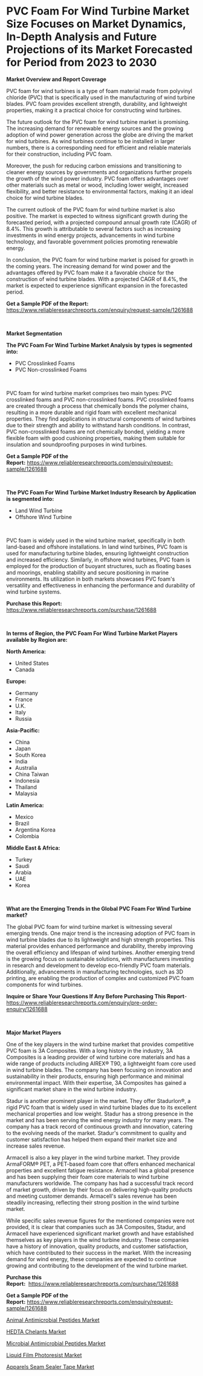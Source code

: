 <p><h1>PVC Foam For Wind Turbine Market Size Focuses on Market Dynamics, In-Depth Analysis and Future Projections of its Market Forecasted for Period from 2023 to 2030</h1></p><p><strong>Market Overview and Report Coverage</strong></p>
<p><p>PVC foam for wind turbines is a type of foam material made from polyvinyl chloride (PVC) that is specifically used in the manufacturing of wind turbine blades. PVC foam provides excellent strength, durability, and lightweight properties, making it a practical choice for constructing wind turbines.</p><p>The future outlook for the PVC foam for wind turbine market is promising. The increasing demand for renewable energy sources and the growing adoption of wind power generation across the globe are driving the market for wind turbines. As wind turbines continue to be installed in larger numbers, there is a corresponding need for efficient and reliable materials for their construction, including PVC foam.</p><p>Moreover, the push for reducing carbon emissions and transitioning to cleaner energy sources by governments and organizations further propels the growth of the wind power industry. PVC foam offers advantages over other materials such as metal or wood, including lower weight, increased flexibility, and better resistance to environmental factors, making it an ideal choice for wind turbine blades.</p><p>The current outlook of the PVC foam for wind turbine market is also positive. The market is expected to witness significant growth during the forecasted period, with a projected compound annual growth rate (CAGR) of 8.4%. This growth is attributable to several factors such as increasing investments in wind energy projects, advancements in wind turbine technology, and favorable government policies promoting renewable energy.</p><p>In conclusion, the PVC foam for wind turbine market is poised for growth in the coming years. The increasing demand for wind power and the advantages offered by PVC foam make it a favorable choice for the construction of wind turbine blades. With a projected CAGR of 8.4%, the market is expected to experience significant expansion in the forecasted period.</p></p>
<p><strong>Get a Sample PDF of the Report:</strong> <a href="https://www.reliableresearchreports.com/enquiry/request-sample/1261688">https://www.reliableresearchreports.com/enquiry/request-sample/1261688</a></p>
<p>&nbsp;</p>
<p><strong>Market Segmentation</strong></p>
<p><strong>The PVC Foam For Wind Turbine Market Analysis by types is segmented into:</strong></p>
<p><ul><li>PVC Crosslinked Foams</li><li>PVC Non-crosslinked Foams</li></ul></p>
<p>&nbsp;</p>
<p><p>PVC foam for wind turbine market comprises two main types: PVC crosslinked foams and PVC non-crosslinked foams. PVC crosslinked foams are created through a process that chemically bonds the polymer chains, resulting in a more durable and rigid foam with excellent mechanical properties. They find applications in structural components of wind turbines due to their strength and ability to withstand harsh conditions. In contrast, PVC non-crosslinked foams are not chemically bonded, yielding a more flexible foam with good cushioning properties, making them suitable for insulation and soundproofing purposes in wind turbines.</p></p>
<p><strong>Get a Sample PDF of the Report:</strong>&nbsp;<a href="https://www.reliableresearchreports.com/enquiry/request-sample/1261688">https://www.reliableresearchreports.com/enquiry/request-sample/1261688</a></p>
<p>&nbsp;</p>
<p><strong>The PVC Foam For Wind Turbine Market Industry Research by Application is segmented into:</strong></p>
<p><ul><li>Land Wind Turbine</li><li>Offshore Wind Turbine</li></ul></p>
<p>&nbsp;</p>
<p><p>PVC foam is widely used in the wind turbine market, specifically in both land-based and offshore installations. In land wind turbines, PVC foam is used for manufacturing turbine blades, ensuring lightweight construction and increased efficiency. Similarly, in offshore wind turbines, PVC foam is employed for the production of buoyant structures, such as floating bases and moorings, enabling stability and secure positioning in marine environments. Its utilization in both markets showcases PVC foam's versatility and effectiveness in enhancing the performance and durability of wind turbine systems.</p></p>
<p><strong>Purchase this Report:</strong>&nbsp; <a href="https://www.reliableresearchreports.com/purchase/1261688">https://www.reliableresearchreports.com/purchase/1261688</a></p>
<p>&nbsp;</p>
<p><strong>In terms of Region, the PVC Foam For Wind Turbine Market Players available by Region are:</strong></p>
<p>
    <p> <strong> North America: </strong>
        <ul>
            <li>United States</li>
            <li>Canada</li>
        </ul>
        </p> 
    <p> <strong> Europe: </strong>
        <ul>
            <li>Germany</li>
            <li>France</li>
            <li>U.K.</li>
            <li>Italy</li>
            <li>Russia</li>
        </ul>
        </p> 
    <p> <strong> Asia-Pacific: </strong>
        <ul>
            <li>China</li>
            <li>Japan</li>
            <li>South Korea</li>
            <li>India</li>
            <li>Australia</li>
            <li>China Taiwan</li>
            <li>Indonesia</li>
            <li>Thailand</li>
            <li>Malaysia</li>
        </ul>
        </p> 
    <p> <strong> Latin America: </strong>
        <ul>
            <li>Mexico</li>
            <li>Brazil</li>
            <li>Argentina Korea</li>
            <li>Colombia</li>
        </ul>
        </p> 
    <p> <strong> Middle East & Africa: </strong>
        <ul>
            <li>Turkey</li>
            <li>Saudi</li>
            <li>Arabia</li>
            <li>UAE</li>
            <li>Korea</li>
        </ul>
    </p>
    </p>
<p>&nbsp;</p>
<p><strong>What are the Emerging Trends in the Global PVC Foam For Wind Turbine market?</strong></p>
<p><p>The global PVC foam for wind turbine market is witnessing several emerging trends. One major trend is the increasing adoption of PVC foam in wind turbine blades due to its lightweight and high strength properties. This material provides enhanced performance and durability, thereby improving the overall efficiency and lifespan of wind turbines. Another emerging trend is the growing focus on sustainable solutions, with manufacturers investing in research and development to develop eco-friendly PVC foam materials. Additionally, advancements in manufacturing technologies, such as 3D printing, are enabling the production of complex and customized PVC foam components for wind turbines.</p></p>
<p><strong>Inquire or Share Your Questions If Any Before Purchasing This Report</strong>- <a href="https://www.reliableresearchreports.com/enquiry/pre-order-enquiry/1261688">https://www.reliableresearchreports.com/enquiry/pre-order-enquiry/1261688</a></p>
<p>&nbsp;</p>
<p><strong>Major Market Players</strong></p>
<p><p>One of the key players in the wind turbine market that provides competitive PVC foam is 3A Composites. With a long history in the industry, 3A Composites is a leading provider of wind turbine core materials and has a wide range of products including AIREX® T90, a lightweight foam core used in wind turbine blades. The company has been focusing on innovation and sustainability in their products, ensuring high performance and minimal environmental impact. With their expertise, 3A Composites has gained a significant market share in the wind turbine industry.</p><p>Stadur is another prominent player in the market. They offer Stadurlon®, a rigid PVC foam that is widely used in wind turbine blades due to its excellent mechanical properties and low weight. Stadur has a strong presence in the market and has been serving the wind energy industry for many years. The company has a track record of continuous growth and innovation, catering to the evolving needs of the market. Stadur's commitment to quality and customer satisfaction has helped them expand their market size and increase sales revenue.</p><p>Armacell is also a key player in the wind turbine market. They provide ArmaFORM® PET, a PET-based foam core that offers enhanced mechanical properties and excellent fatigue resistance. Armacell has a global presence and has been supplying their foam core materials to wind turbine manufacturers worldwide. The company has had a successful track record of market growth, driven by their focus on delivering high-quality products and meeting customer demands. Armacell's sales revenue has been steadily increasing, reflecting their strong position in the wind turbine market.</p><p>While specific sales revenue figures for the mentioned companies were not provided, it is clear that companies such as 3A Composites, Stadur, and Armacell have experienced significant market growth and have established themselves as key players in the wind turbine industry. These companies have a history of innovation, quality products, and customer satisfaction, which have contributed to their success in the market. With the increasing demand for wind energy, these companies are expected to continue growing and contributing to the development of the wind turbine market.</p></p>
<p><strong>Purchase this Report:</strong>&nbsp;&nbsp;<a href="https://www.reliableresearchreports.com/purchase/1261688">https://www.reliableresearchreports.com/purchase/1261688</a></p>
<p></p>
<p><strong>Get a Sample PDF of the Report:</strong>&nbsp;<a href="https://www.reliableresearchreports.com/enquiry/request-sample/1261688">https://www.reliableresearchreports.com/enquiry/request-sample/1261688</a></p>
<p><p><a href="https://github.com/pizolina/Market-Research-Report-List-2/blob/main/animal-antimicrobial-peptides-market.md">Animal Antimicrobial Peptides Market</a></p><p><a href="https://github.com/mabutironaldo/Market-Research-Report-List-2/blob/main/hedta-chelants-market.md">HEDTA Chelants Market</a></p><p><a href="https://github.com/lbird53714/Market-Research-Report-List-2/blob/main/microbial-antimicrobial-peptides-market.md">Microbial Antimicrobial Peptides Market</a></p><p><a href="https://github.com/sofayahoo2023/Market-Research-Report-List-2/blob/main/liquid-film-photoresist-market.md">Liquid Film Photoresist Market</a></p><p><a href="https://github.com/vimar16th/Market-Research-Report-List-2/blob/main/apparels-seam-sealer-tape-market.md">Apparels Seam Sealer Tape Market</a></p></p>